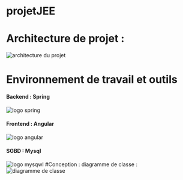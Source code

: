# projetJEE
<h1>Architecture de projet : </h1>
<img src="https://s6.imgcdn.dev/rpdsa.png" alt="architecture du projet"/>
<h1>Environnement de travail et outils</h1>
<h4>Backend : Spring</h4>
  <img src="https://s6.imgcdn.dev/rpRwq.png" alt="logo spring" />
<h4>Frontend : Angular</h4>
  <img src="https://s6.imgcdn.dev/rpVUB.png" alt="logo angular" />
<h4> SGBD : Mysql</h4>
  <img src="https://s6.imgcdn.dev/rpfVu.png" alt="logo mysqwl"/>
#Conception :
  diagramme de classe : 
  <img src="https://imgcdn.dev/i/rpZLN" alt="diagramme de classe" />
  

  

